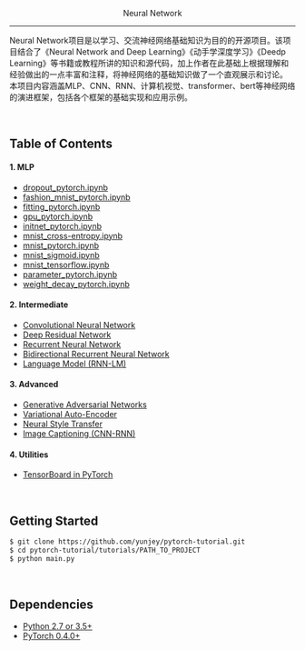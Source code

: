 <p align="center">Neural Network</p>

--------------------------------------------------------------------------------

Neural Network项目是以学习、交流神经网络基础知识为目的的开源项目。该项目结合了《Neural Network and Deep Learning》《动手学深度学习》《Deedp Learning》等书籍或教程所讲的知识和源代码，加上作者在此基础上根据理解和经验做出的一点丰富和注释，将神经网络的基础知识做了一个直观展示和讨论。
本项目内容涵盖MLP、CNN、RNN、计算机视觉、transformer、bert等神经网络的演进框架，包括各个框架的基础实现和应用示例。


<br/>

## Table of Contents

#### 1. MLP
* [dropout_pytorch.ipynb](MLP/dropout_pytorch.ipynb) 
* [fashion_mnist_pytorch.ipynb](MLP/fashion_mnist_pytorch.ipynb) 
* [fitting_pytorch.ipynb](MLP/fitting_pytorch.ipynb) 
* [gpu_pytorch.ipynb](MLP/gpu_pytorch.ipynb) 
* [initnet_pytorch.ipynb](MLP/initnet_pytorch.ipynb) 
* [mnist_cross-entropy.ipynb](MLP/mnist_cross-entropy.ipynb) 
* [mnist_pytorch.ipynb](MLP/mnist_pytorch.ipynb) 
* [mnist_sigmoid.ipynb](MLP/mnist_sigmoid.ipynb) 
* [mnist_tensorflow.ipynb](MLP/mnist_tensorflow.ipynb) 
* [parameter_pytorch.ipynb](MLP/parameter_pytorch.ipynb) 
* [weight_decay_pytorch.ipynb](MLP/weight_decay_pytorch.ipynb)

#### 2. Intermediate
* [Convolutional Neural Network](https://github.com/yunjey/pytorch-tutorial/tree/master/tutorials/02-intermediate/convolutional_neural_network/main.py#L35-L56)
* [Deep Residual Network](https://github.com/yunjey/pytorch-tutorial/tree/master/tutorials/02-intermediate/deep_residual_network/main.py#L76-L113)
* [Recurrent Neural Network](https://github.com/yunjey/pytorch-tutorial/tree/master/tutorials/02-intermediate/recurrent_neural_network/main.py#L39-L58)
* [Bidirectional Recurrent Neural Network](https://github.com/yunjey/pytorch-tutorial/tree/master/tutorials/02-intermediate/bidirectional_recurrent_neural_network/main.py#L39-L58)
* [Language Model (RNN-LM)](https://github.com/yunjey/pytorch-tutorial/tree/master/tutorials/02-intermediate/language_model/main.py#L30-L50)

#### 3. Advanced
* [Generative Adversarial Networks](https://github.com/yunjey/pytorch-tutorial/blob/master/tutorials/03-advanced/generative_adversarial_network/main.py#L41-L57)
* [Variational Auto-Encoder](https://github.com/yunjey/pytorch-tutorial/blob/master/tutorials/03-advanced/variational_autoencoder/main.py#L38-L65)
* [Neural Style Transfer](https://github.com/yunjey/pytorch-tutorial/tree/master/tutorials/03-advanced/neural_style_transfer)
* [Image Captioning (CNN-RNN)](https://github.com/yunjey/pytorch-tutorial/tree/master/tutorials/03-advanced/image_captioning)

#### 4. Utilities
* [TensorBoard in PyTorch](https://github.com/yunjey/pytorch-tutorial/tree/master/tutorials/04-utils/tensorboard)


<br/>

## Getting Started
```bash
$ git clone https://github.com/yunjey/pytorch-tutorial.git
$ cd pytorch-tutorial/tutorials/PATH_TO_PROJECT
$ python main.py
```

<br/>

## Dependencies
* [Python 2.7 or 3.5+](https://www.continuum.io/downloads)
* [PyTorch 0.4.0+](http://pytorch.org/)
